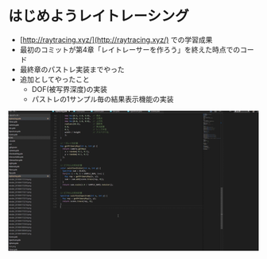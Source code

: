 # はじめようレイトレーシング
- [http://raytracing.xyz/](http://raytracing.xyz/) での学習成果
- 最初のコミットが第4章「レイトレーサーを作ろう」を終えた時点でのコード
- 最終章のパストレ実装までやった
- 追加としてやったこと
  - DOF(被写界深度)の実装
  - パストレの1サンプル毎の結果表示機能の実装

![screen.gif](screen.gif)